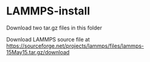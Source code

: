 # LAMMPS-install

Download two tar.gz files in this folder

Download LAMMPS source file at https://sourceforge.net/projects/lammps/files/lammps-15May15.tar.gz/download
